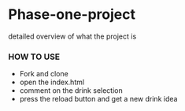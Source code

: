 # Phase-one-project

detailed overview of what the project is


### HOW TO USE
* Fork and clone
* open the index.html 
* comment on the drink selection
* press the reload button and get a new drink idea
